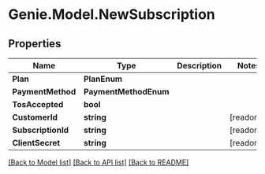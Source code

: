 # Genie.Model.NewSubscription

## Properties

Name | Type | Description | Notes
------------ | ------------- | ------------- | -------------
**Plan** | **PlanEnum** |  | 
**PaymentMethod** | **PaymentMethodEnum** |  | 
**TosAccepted** | **bool** |  | 
**CustomerId** | **string** |  | [readonly] 
**SubscriptionId** | **string** |  | [readonly] 
**ClientSecret** | **string** |  | [readonly] 

[[Back to Model list]](../README.md#documentation-for-models) [[Back to API list]](../README.md#documentation-for-api-endpoints) [[Back to README]](../README.md)

